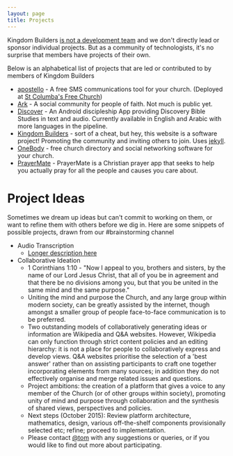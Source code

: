 ```yaml
---
layout: page
title: Projects
---
```


Kingdom Builders [is not a development team](/about#what-its-not) and we don't directly lead or sponsor individual projects. But as a community of technologists, it's no surprise that members have projects of their own.

Below is an alphabetical list of projects that are led or contributed to by members of Kingdom Builders

* [apostello](https://github.com/monty5811/apostello) - A  free SMS communications tool for your church. (Deployed at [St Columba's Free Church](http://stcsfc.org/))
* [Ark](http://joinark.social/) - A social community for people of faith. Not much is public yet.
* [Discover](http://discoverapp.org/) - An Android discipleship App providing Discovery Bible Studies in text and audio. Currently available in English and Arabic with more languages in the pipeline.
* [Kingdom Builders](https://github.com/KingdomBuilders/kingdombuilders.github.io) - sort of a cheat, but hey, this website is a software project! Promoting the community and inviting others to join. Uses [jekyll](http://jekyllrb.com/).
* [OneBody](https://church.io/) - free church directory and social networking software for your church.
* [PrayerMate](http://www.geero.net/prayermate/) - PrayerMate is a Christian prayer app that seeks to help you actually pray for all the people and causes you care about.

# Project Ideas

Sometimes we dream up ideas but can't commit to working on them, or want to refine them with others before we dig in. Here are some snippets of possible projects, drawn from our #brainstorming channel

* Audio Transcription
  * [Longer description here](https://gist.github.com/dimaip/d620a6f88fdf50035ac2)
* Collaborative Ideation
  * 1 Corinthians 1:10 - "Now I appeal to you, brothers and sisters, by the name of our Lord Jesus Christ, that all of you be in agreement and that there be no divisions among you, but that you be united in the same mind and the same purpose."
  * Uniting the mind and purpose the Church, and any large group within modern society, can be greatly assisted by the internet, though amongst a smaller group of people face-to-face communication is to be preferred.
  * Two outstanding models of collaboratively generating ideas or information are Wikipedia and Q&A websites. However, Wikipedia can only function through strict content policies and an editing hierarchy: it is not a place for people to collaboratively express and develop views. Q&A websites prioritise the selection of a 'best answer' rather than on assisting participants to craft one together incorporating elements from many sources; in addition they do not effectively organise and merge related issues and questions.
  * Project ambitions: the creation of a platform that gives a voice to any member of the Church (or of other groups within society), promoting unity of mind and purpose through collaboration and the synthesis of shared views, perspectives and policies.
  * Next steps (October 2015): ​Review platform architecture, mathematics, design, various off-the-shelf components provisionally selected etc​; refine; proceed to implementation.
  * Please contact [@tom](https://kbmm.slack.com/team/tom) with any suggestions or queries, or if you would like to find out more about participating.
